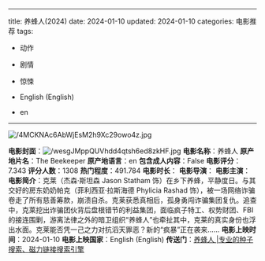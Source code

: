 
---
title: 养蜂人(2024)
date: 2024-01-10
updated: 2024-01-10
categories: 电影推荐
tags:

- 动作
- 剧情
- 惊悚

- English (English)
- en
---

<img src="https://image.tmdb.org/t/p/original/4MCKNAc6AbWjEsM2h9Xc29owo4z.jpg" alt="/4MCKNAc6AbWjEsM2h9Xc29owo4z.jpg" title="/4MCKNAc6AbWjEsM2h9Xc29owo4z.jpg">

**电影封面**：<img src="https://image.tmdb.org/t/p/w200/wesgJMppQUVhdd4qtsh6ed8zkHF.jpg" alt="/wesgJMppQUVhdd4qtsh6ed8zkHF.jpg" title="/wesgJMppQUVhdd4qtsh6ed8zkHF.jpg">
**电影名称**：养蜂人
**原产地片名**：The Beekeeper
**原产地语言**：en
**包含成人内容**：False
**电影评分**：7.343
**评分人数**：1308
**热门程度**：491.784
**电影时长**：
**电影导演**：
**电影主演**：
**电影简介**：克莱（杰森·斯坦森 Jason Statham 饰）在乡下养蜂，平静度日。与其交好的房东奶奶帕克（菲利西亚·拉斯海德 Phylicia Rashad 饰），被一场网络诈骗卷走了所有慈善筹款，崩溃自杀。克莱获悉真相后，孤身勇闯诈骗集团复仇。追查中，克莱挖出诈骗团伙背后盘根错节的利益集团，面临疯子特工、权势财团、FBI的接连围剿，游离法律之外的暗卫组织“养蜂人”也牵扯其中，克莱的真实身份也浮出水面。克莱能否凭一己之力对抗滔天罪恶？新的“疯暴”正在袭来……
**电影上映时间**：2024-01-10
**电影上映国家**：English (English)
**传送门**：[养蜂人 |专业的种子搜索、磁力链接搜索引擎](https://movie.amd794.com:2083/?search=The%20Beekeeper&ordering=&mode=match_phrase&page_size=10&page=1)

